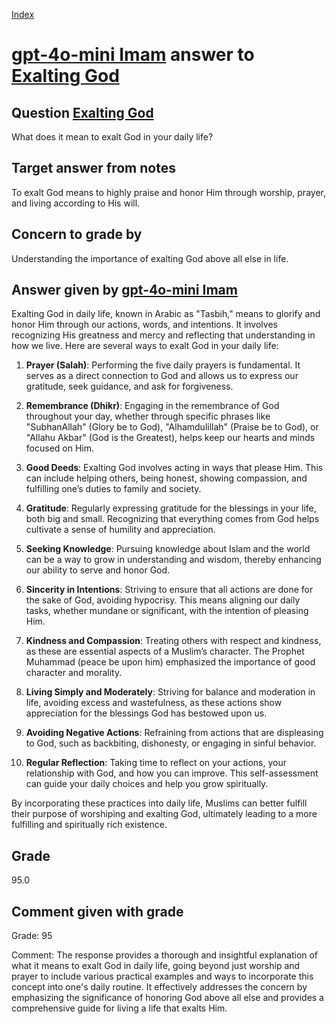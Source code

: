 
[Index](../../index.md)
# [gpt-4o-mini Imam](../../answering_models/gpt-4o-mini_Imam.md) answer to [Exalting God](../../questions/Exalting_God.md)

## Question [Exalting God](../../questions/Exalting_God.md)
What does it mean to exalt God in your daily life?

## Target answer from notes
To exalt God means to highly praise and honor Him through worship, prayer, and living according to His will.

## Concern to grade by
Understanding the importance of exalting God above all else in life.

## Answer given by [gpt-4o-mini Imam](../../answering_models/gpt-4o-mini_Imam.md)
Exalting God in daily life, known in Arabic as "Tasbih," means to glorify and honor Him through our actions, words, and intentions. It involves recognizing His greatness and mercy and reflecting that understanding in how we live. Here are several ways to exalt God in your daily life:

1. **Prayer (Salah)**: Performing the five daily prayers is fundamental. It serves as a direct connection to God and allows us to express our gratitude, seek guidance, and ask for forgiveness. 

2. **Remembrance (Dhikr)**: Engaging in the remembrance of God throughout your day, whether through specific phrases like "SubhanAllah" (Glory be to God), "Alhamdulillah" (Praise be to God), or "Allahu Akbar" (God is the Greatest), helps keep our hearts and minds focused on Him.

3. **Good Deeds**: Exalting God involves acting in ways that please Him. This can include helping others, being honest, showing compassion, and fulfilling one’s duties to family and society. 

4. **Gratitude**: Regularly expressing gratitude for the blessings in your life, both big and small. Recognizing that everything comes from God helps cultivate a sense of humility and appreciation.

5. **Seeking Knowledge**: Pursuing knowledge about Islam and the world can be a way to grow in understanding and wisdom, thereby enhancing our ability to serve and honor God.

6. **Sincerity in Intentions**: Striving to ensure that all actions are done for the sake of God, avoiding hypocrisy. This means aligning our daily tasks, whether mundane or significant, with the intention of pleasing Him.

7. **Kindness and Compassion**: Treating others with respect and kindness, as these are essential aspects of a Muslim’s character. The Prophet Muhammad (peace be upon him) emphasized the importance of good character and morality.

8. **Living Simply and Moderately**: Striving for balance and moderation in life, avoiding excess and wastefulness, as these actions show appreciation for the blessings God has bestowed upon us.

9. **Avoiding Negative Actions**: Refraining from actions that are displeasing to God, such as backbiting, dishonesty, or engaging in sinful behavior.

10. **Regular Reflection**: Taking time to reflect on your actions, your relationship with God, and how you can improve. This self-assessment can guide your daily choices and help you grow spiritually.

By incorporating these practices into daily life, Muslims can better fulfill their purpose of worshiping and exalting God, ultimately leading to a more fulfilling and spiritually rich existence.

## Grade
95.0

## Comment given with grade
Grade: 95

Comment: The response provides a thorough and insightful explanation of what it means to exalt God in daily life, going beyond just worship and prayer to include various practical examples and ways to incorporate this concept into one's daily routine. It effectively addresses the concern by emphasizing the significance of honoring God above all else and provides a comprehensive guide for living a life that exalts Him.
